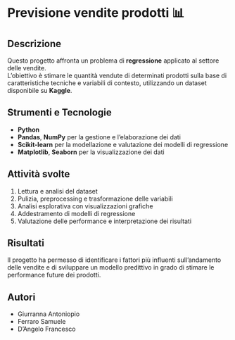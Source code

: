 # Previsione vendite prodotti 📊

## Descrizione
Questo progetto affronta un problema di **regressione** applicato al settore delle vendite.  
L’obiettivo è stimare le quantità vendute di determinati prodotti sulla base di caratteristiche tecniche e variabili di contesto, utilizzando un dataset disponibile su **Kaggle**.

## Strumenti e Tecnologie
- **Python**
- **Pandas**, **NumPy** per la gestione e l’elaborazione dei dati
- **Scikit-learn** per la modellazione e valutazione dei modelli di regressione
- **Matplotlib**, **Seaborn** per la visualizzazione dei dati

## Attività svolte
1. Lettura e analisi del dataset
2. Pulizia, preprocessing e trasformazione delle variabili
3. Analisi esplorativa con visualizzazioni grafiche
4. Addestramento di modelli di regressione
5. Valutazione delle performance e interpretazione dei risultati

## Risultati
Il progetto ha permesso di identificare i fattori più influenti sull’andamento delle vendite e di sviluppare un modello predittivo in grado di stimare le performance future dei prodotti.

## Autori
- Giurranna Antoniopio  
- Ferraro Samuele  
- D’Angelo Francesco
